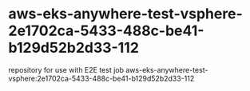 # aws-eks-anywhere-test-vsphere-2e1702ca-5433-488c-be41-b129d52b2d33-112
repository for use with E2E test job aws-eks-anywhere-test-vsphere:2e1702ca-5433-488c-be41-b129d52b2d33-112
